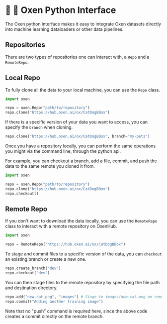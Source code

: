 # 🐂 🐍 Oxen Python Interface 

The Oxen python interface makes it easy to integrate Oxen datasets directly into machine learning dataloaders or other data pipelines.

## Repositories

There are two types of repositories one can interact with, a `Repo` and a `RemoteRepo`.


## Local Repo

To fully clone all the data to your local machine, you can use the `Repo` class.

```python
import oxen

repo = oxen.Repo("path/to/repository")
repo.clone("https://hub.oxen.ai/ox/CatDogBBox")
```

If there is a specific version of your data you want to access, you can specify the `branch` when cloning.

```python
repo.clone("https://hub.oxen.ai/ox/CatDogBBox", branch="my-pets")
```

Once you have a repository locally, you can perform the same operations you might via the command line, through the python api.

For example, you can checkout a branch, add a file, commit, and push the data to the same remote you cloned it from.

```python
import oxen

repo = oxen.Repo("path/to/repository")
repo.clone("https://hub.oxen.ai/ox/CatDogBBox")
repo.checkout()
```

## Remote Repo

If you don't want to download the data locally, you can use the `RemoteRepo` class to interact with a remote repository on OxenHub.

```python
import oxen 

repo = RemoteRepo("https://hub.oxen.ai/ox/CatDogBBox")
```

To stage and commit files to a specific version of the data, you can `checkout` an existing branch or create a new one.

```python
repo.create_branch("dev")
repo.checkout("dev")
```

You can then stage files to the remote repository by specifying the file path and destination directory.

```python
repo.add("new-cat.png", "images") # Stage to images/new-cat.png on remote
repo.commit("Adding another training image")
```

Note that no "push" command is required here, since the above code creates a commit directly on the remote branch.

